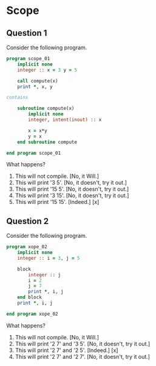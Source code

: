 # Scope

## Question 1

Consider the following program.

~~~~fortran
program scope_01
    implicit none
    integer :: x = 3 y = 5

    call compute(x)
    print *, x, y

contains

    subroutine compute(x)
        implicit none
        integer, intent(inout) :: x

        x = x*y
        y = x
    end subroutine compute

end program scope_01
~~~~

What happens?
1. This will not compile. [No, it Will.]
1. This will print '3    5'. [No, it doesn't, try it out.]
1. This will print '15    5'. [No, it doesn't, try it out.]
1. This will print '3    15'. [No, it doesn't, try it out.]
1. This will print '15    15'. [Indeed.] [x]


## Question 2

Consider the following program.

~~~~fortran
program xope_02
    implicit none
    integer :: i = 3, j = 5

    block
        integer :: j
        i = 2
        j = 7
        print *, i, j
    end block
    print *, i, j

end program xope_02
~~~~

What happens?
1. This will not compile. [No, it Will.]
1. This will print '2    7' and '3    5'. [No, it doesn't, try it out.]
1. This will print '2    7' and '2    5'. [Indeed.] [x]
1. This will print '2    7' and '2    7'. [No, it doesn't, try it out.]
